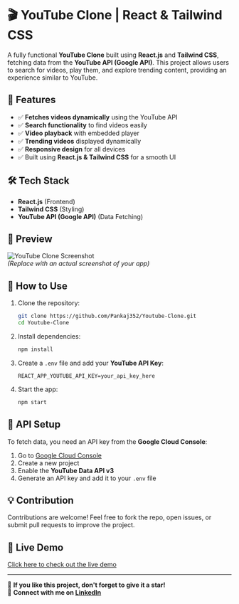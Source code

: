 # 🎬 YouTube Clone | React & Tailwind CSS  

A fully functional **YouTube Clone** built using **React.js** and **Tailwind CSS**, fetching data from the **YouTube API (Google API)**. This project allows users to search for videos, play them, and explore trending content, providing an experience similar to YouTube.  

## 🚀 Features  
- ✅ **Fetches videos dynamically** using the YouTube API  
- ✅ **Search functionality** to find videos easily  
- ✅ **Video playback** with embedded player  
- ✅ **Trending videos** displayed dynamically  
- ✅ **Responsive design** for all devices  
- ✅ Built using **React.js & Tailwind CSS** for a smooth UI  

## 🛠 Tech Stack  
- **React.js** (Frontend)  
- **Tailwind CSS** (Styling)  
- **YouTube API (Google API)** (Data Fetching)  

## 📸 Preview  
![YouTube Clone Screenshot](./screenshot.png)  
*(Replace with an actual screenshot of your app)*  

## 🎯 How to Use  
1. Clone the repository:  
   ```bash
   git clone https://github.com/Pankaj352/Youtube-Clone.git
   cd Youtube-Clone
   ```
2. Install dependencies:  
   ```bash
   npm install
   ```
3. Create a `.env` file and add your **YouTube API Key**:  
   ```
   REACT_APP_YOUTUBE_API_KEY=your_api_key_here
   ```
4. Start the app:  
   ```bash
   npm start
   ```

## 📩 API Setup  
To fetch data, you need an API key from the **Google Cloud Console**:  
1. Go to [Google Cloud Console](https://console.cloud.google.com/)  
2. Create a new project  
3. Enable the **YouTube Data API v3**  
4. Generate an API key and add it to your `.env` file  

## 💡 Contribution  
Contributions are welcome! Feel free to fork the repo, open issues, or submit pull requests to improve the project.  

## 🔗 Live Demo  
[Click here to check out the live demo](https://youtube-clone-tau-flame.vercel.app/)

---

🌟 **If you like this project, don't forget to give it a star!**  
📩 **Connect with me on [LinkedIn](https://www.linkedin.com/in/pankaj-maurya-7a9172228/)**  

